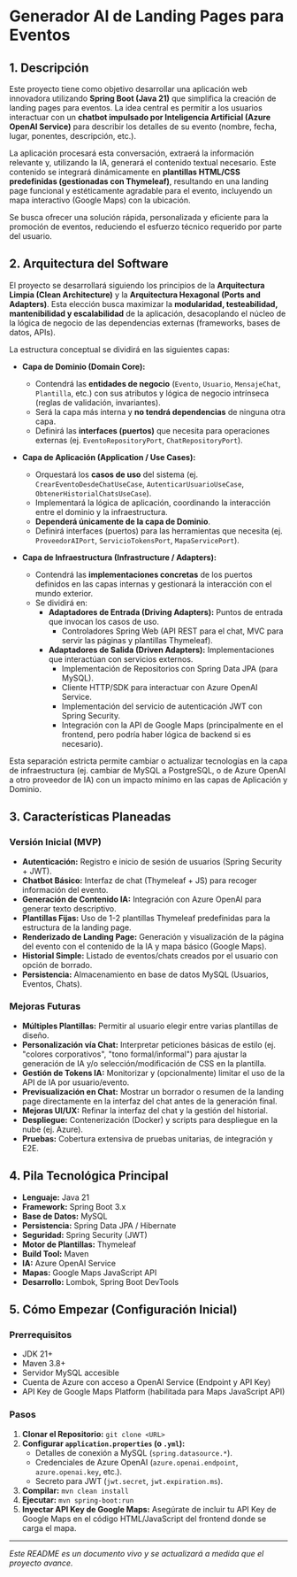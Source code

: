 # Generador AI de Landing Pages para Eventos

## 1. Descripción

Este proyecto tiene como objetivo desarrollar una aplicación web innovadora utilizando **Spring Boot (Java 21)** que simplifica la creación de landing pages para eventos. La idea central es permitir a los usuarios interactuar con un **chatbot impulsado por Inteligencia Artificial (Azure OpenAI Service)** para describir los detalles de su evento (nombre, fecha, lugar, ponentes, descripción, etc.).

La aplicación procesará esta conversación, extraerá la información relevante y, utilizando la IA, generará el contenido textual necesario. Este contenido se integrará dinámicamente en **plantillas HTML/CSS predefinidas (gestionadas con Thymeleaf)**, resultando en una landing page funcional y estéticamente agradable para el evento, incluyendo un mapa interactivo (Google Maps) con la ubicación.

Se busca ofrecer una solución rápida, personalizada y eficiente para la promoción de eventos, reduciendo el esfuerzo técnico requerido por parte del usuario.

## 2. Arquitectura del Software

El proyecto se desarrollará siguiendo los principios de la **Arquitectura Limpia (Clean Architecture)** y la **Arquitectura Hexagonal (Ports and Adapters)**. Esta elección busca maximizar la **modularidad, testeabilidad, mantenibilidad y escalabilidad** de la aplicación, desacoplando el núcleo de la lógica de negocio de las dependencias externas (frameworks, bases de datos, APIs).

La estructura conceptual se dividirá en las siguientes capas:

* **Capa de Dominio (Domain Core):**
    * Contendrá las **entidades de negocio** (`Evento`, `Usuario`, `MensajeChat`, `Plantilla`, etc.) con sus atributos y lógica de negocio intrínseca (reglas de validación, invariantes).
    * Será la capa más interna y **no tendrá dependencias** de ninguna otra capa.
    * Definirá las **interfaces (puertos)** que necesita para operaciones externas (ej. `EventoRepositoryPort`, `ChatRepositoryPort`).

* **Capa de Aplicación (Application / Use Cases):**
    * Orquestará los **casos de uso** del sistema (ej. `CrearEventoDesdeChatUseCase`, `AutenticarUsuarioUseCase`, `ObtenerHistorialChatsUseCase`).
    * Implementará la lógica de aplicación, coordinando la interacción entre el dominio y la infraestructura.
    * **Dependerá únicamente de la capa de Dominio**.
    * Definirá interfaces (puertos) para las herramientas que necesita (ej. `ProveedorAIPort`, `ServicioTokensPort`, `MapaServicePort`).

* **Capa de Infraestructura (Infrastructure / Adapters):**
    * Contendrá las **implementaciones concretas** de los puertos definidos en las capas internas y gestionará la interacción con el mundo exterior.
    * Se dividirá en:
        * **Adaptadores de Entrada (Driving Adapters):** Puntos de entrada que invocan los casos de uso.
            * Controladores Spring Web (API REST para el chat, MVC para servir las páginas y plantillas Thymeleaf).
        * **Adaptadores de Salida (Driven Adapters):** Implementaciones que interactúan con servicios externos.
            * Implementación de Repositorios con Spring Data JPA (para MySQL).
            * Cliente HTTP/SDK para interactuar con Azure OpenAI Service.
            * Implementación del servicio de autenticación JWT con Spring Security.
            * Integración con la API de Google Maps (principalmente en el frontend, pero podría haber lógica de backend si es necesario).

Esta separación estricta permite cambiar o actualizar tecnologías en la capa de infraestructura (ej. cambiar de MySQL a PostgreSQL, o de Azure OpenAI a otro proveedor de IA) con un impacto mínimo en las capas de Aplicación y Dominio.

## 3. Características Planeadas

### Versión Inicial (MVP)

* **Autenticación:** Registro e inicio de sesión de usuarios (Spring Security + JWT).
* **Chatbot Básico:** Interfaz de chat (Thymeleaf + JS) para recoger información del evento.
* **Generación de Contenido IA:** Integración con Azure OpenAI para generar texto descriptivo.
* **Plantillas Fijas:** Uso de 1-2 plantillas Thymeleaf predefinidas para la estructura de la landing page.
* **Renderizado de Landing Page:** Generación y visualización de la página del evento con el contenido de la IA y mapa básico (Google Maps).
* **Historial Simple:** Listado de eventos/chats creados por el usuario con opción de borrado.
* **Persistencia:** Almacenamiento en base de datos MySQL (Usuarios, Eventos, Chats).

### Mejoras Futuras

* **Múltiples Plantillas:** Permitir al usuario elegir entre varias plantillas de diseño.
* **Personalización vía Chat:** Interpretar peticiones básicas de estilo (ej. "colores corporativos", "tono formal/informal") para ajustar la generación de IA y/o selección/modificación de CSS en la plantilla.
* **Gestión de Tokens IA:** Monitorizar y (opcionalmente) limitar el uso de la API de IA por usuario/evento.
* **Previsualización en Chat:** Mostrar un borrador o resumen de la landing page directamente en la interfaz del chat antes de la generación final.
* **Mejoras UI/UX:** Refinar la interfaz del chat y la gestión del historial.
* **Despliegue:** Contenerización (Docker) y scripts para despliegue en la nube (ej. Azure).
* **Pruebas:** Cobertura extensiva de pruebas unitarias, de integración y E2E.

## 4. Pila Tecnológica Principal

* **Lenguaje:** Java 21
* **Framework:** Spring Boot 3.x
* **Base de Datos:** MySQL
* **Persistencia:** Spring Data JPA / Hibernate
* **Seguridad:** Spring Security (JWT)
* **Motor de Plantillas:** Thymeleaf
* **Build Tool:** Maven
* **IA:** Azure OpenAI Service
* **Mapas:** Google Maps JavaScript API
* **Desarrollo:** Lombok, Spring Boot DevTools

## 5. Cómo Empezar (Configuración Inicial)

### Prerrequisitos

* JDK 21+
* Maven 3.8+
* Servidor MySQL accesible
* Cuenta de Azure con acceso a OpenAI Service (Endpoint y API Key)
* API Key de Google Maps Platform (habilitada para Maps JavaScript API)

### Pasos

1.  **Clonar el Repositorio:** `git clone <URL>`
2.  **Configurar `application.properties` (o `.yml`):**
    * Detalles de conexión a MySQL (`spring.datasource.*`).
    * Credenciales de Azure OpenAI (`azure.openai.endpoint`, `azure.openai.key`, etc.).
    * Secreto para JWT (`jwt.secret`, `jwt.expiration.ms`).
3.  **Compilar:** `mvn clean install`
4.  **Ejecutar:** `mvn spring-boot:run`
5.  **Inyectar API Key de Google Maps:** Asegúrate de incluir tu API Key de Google Maps en el código HTML/JavaScript del frontend donde se carga el mapa.

---

*Este README es un documento vivo y se actualizará a medida que el proyecto avance.*
